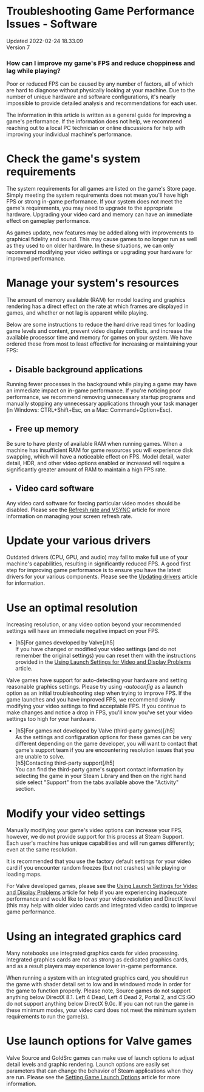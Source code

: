 # Troubleshooting Game Performance Issues - Software
Updated 2022-02-24 18.33.09  
Version 7  

### How can I improve my game's FPS and reduce choppiness and lag while playing?
 Poor or reduced FPS can be caused by any number of factors, all of which are hard to diagnose without physically looking at your machine. Due to the number of unique hardware and software configurations, it's nearly impossible to provide detailed analysis and recommendations for each user.  
  
The information in this article is written as a general guide for improving a game's performance. If the information does not help, we recommend reaching out to a local PC technician or online discussions for help with improving your individual machine's performance.  
# Check the game's system requirements
  
The system requirements for all games are listed on the game's Store page. Simply meeting the system requirements does not mean you'll have high FPS or strong in-game performance. If your system does not meet the game's requirements, you may need to upgrade to the appropriate hardware. Upgrading your video card and memory can have an immediate effect on gameplay performance.  
  
As games update, new features may be added along with improvements to graphical fidelity and sound. This may cause games to no longer run as well as they used to on older hardware. In these situations, we can only recommend modifying your video settings or upgrading your hardware for improved performance.   
  
  
# Manage your system's resources
  
The amount of memory available (RAM) for model loading and graphics rendering has a direct effect on the rate at which frames are displayed in games, and whether or not lag is apparent while playing.  
  
Below are some instructions to reduce the hard drive read times for loading game levels and content, prevent video display conflicts, and increase the available processor time and memory for games on your system. We have ordered these from most to least effective for increasing or maintaining your FPS:  

* ## Disable background applications
 Running fewer processes in the background while playing a game may have an immediate impact on in-game performance. If you're noticing poor performance, we recommend removing unnecessary startup programs and manually stopping any unnecessary applications through your task manager (in Windows: CTRL+Shift+Esc, on a Mac: Command+Option+Esc).
* ## Free up memory
 Be sure to have plenty of available RAM when running games. When a machine has insufficient RAM for game resources you will experience disk swapping, which will have a noticeable effect on FPS. Model detail, water detail, HDR, and other video options enabled or increased will require a significantly greater amount of RAM to maintain a high FPS rate.
* ## Video card software
 Any video card software for forcing particular video modes should be disabled. Please see the [Refresh rate and VSYNC](https://help.steampowered.com/en/faqs/view/2C7C-E420-87D5-977C) article for more information on managing your screen refresh rate.

  
  
# Update your various drivers
  
Outdated drivers (CPU, GPU, and audio) may fail to make full use of your machine's capabilities, resulting in significantly reduced FPS. A good first step for improving game performance is to ensure you have the latest drivers for your various components. Please see the [Updating drivers](https://help.steampowered.com/en/faqs/view/5799-495F-1F25-D15B) article for information.  
  
  
# Use an optimal resolution
  
Increasing resolution, or any video option beyond your recommended settings will have an immediate negative impact on your FPS.  

* [h5]For games developed by Valve[/h5]  
If you have changed or modified your video settings (and do not remember the original settings) you can reset them with the instructions provided in the [Using Launch Settings for Video and Display Problems](https://help.steampowered.com/en/faqs/view/2542-790F-14F8-D66A) article.  
  
Valve games have support for auto-detecting your hardware and setting reasonable graphics settings. Please try using *-autoconfig* as a launch option as an initial troubleshooting step when trying to improve FPS. If the game launches and you have improved FPS, we recommend slowly modifying your video settings to find acceptable FPS. If you continue to make changes and notice a drop in FPS, you'll know you've set your video settings too high for your hardware.
* [h5]For games not developed by Valve (third-party games)[/h5]  
As the settings and configuration options for these games can be very different depending on the game developer, you will want to contact that game's support team if you are encountering resolution issues that you are unable to solve.  
[h5]Contacting third-party support[/h5]  
You can find the third-party game's support contact information by selecting the game in your Steam Library and then on the right hand side select "Support" from the tabs available above the "Activity" section.

  
  
# Modify your video settings
  
Manually modifying your game's video options can increase your FPS, however, we do not provide support for this process at Steam Support. Each user's machine has unique capabilities and will run games differently; even at the same resolution.  
  
It is recommended that you use the factory default settings for your video card if you encounter random freezes (but not crashes) while playing or loading maps.  
  
For Valve developed games, please see the [Using Launch Settings for Video and Display Problems](https://help.steampowered.com/en/faqs/view/2542-790F-14F8-D66A) article for help if you are experiencing inadequate performance and would like to lower your video resolution and DirectX level (this may help with older video cards and integrated video cards) to improve game performance.  
  
  
# Using an integrated graphics card
  
Many notebooks use integrated graphics cards for video processing. Integrated graphics cards are not as strong as dedicated graphics cards, and as a result players may experience lower in-game performance.  
  
When running a system with an integrated graphics card, you should run the game with shader detail set to low and in windowed mode in order for the game to function properly. Please note, Source games do not support anything below DirectX 8.1. Left 4 Dead, Left 4 Dead 2, Portal 2, and CS:GO do not support anything below DirectX 9.0c. If you can not run the game in these minimum modes, your video card does not meet the minimum system requirements to run the game(s).  
  
  
# Use launch options for Valve games
  
Valve Source and GoldSrc games can make use of launch options to adjust detail levels and graphic rendering. Launch options are easily set parameters that can change the behavior of Steam applications when they are run. Please see the [Setting Game Launch Options](https://help.steampowered.com/en/faqs/view/7D01-D2DD-D75E-2955) article for more information.